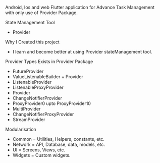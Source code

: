 

Android, Ios and web Flutter application for Advance Task Management with only use of Provider Package.

State Management Tool
 - Provider

Why I Created this project
 - I learn and become better at using Provider stateManagement tool.


Provider Types Exists in Provider Package
 - FutureProvider
 - ValueListenableBuilder + Provider
 - ListenableProvider
 - ListenableProxyProvider
 - Provider
 - ChangeNotifierProvider
 - ProxyProvider0 upto ProxyProvider10
 - MultiProvider
 - ChangeNotifierProxyProvider
 - StreamProvider





Modularisation
 - Common = Utilities, Helpers, constants, etc.
 - Network = API, Database, data, models, etc.
 - UI = Screens, Views, etc.
 - Widgets = Custom widgets.
